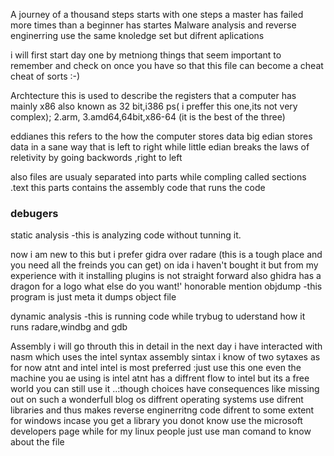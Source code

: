 A journey of a thousand steps starts with one steps
a master has failed more times than a beginner has startes
Malware analysis and reverse enginerring use the same knoledge set but difrent aplications

i will first start day one by metniong things that seem important to remember 
and check on once you have so that this file can become a cheat cheat of sorts :-)

Archtecture this is used to describe the registers that a computer has
mainly x86 also known as 32 bit,i386 ps( i preffer this one,its not very complex);
2.arm,
3.amd64,64bit,x86-64 (it is the best of the three)

eddianes this refers to the how the computer stores data big edian stores data in a sane way
that is left to right while little edian breaks the laws of reletivity by going backwords ,right to left

also files are usualy separated into parts while compling called sections
.text this parts contains the assembly code that runs the code

<h3>debugers</h3>

static analysis -this is analyzing code without tunning it.

now i am new to this but i prefer gidra over radare (this is a tough place and you need all the freinds you can get)
on ida i haven't bought it but from my experience with it installing plugins is not straight forward also ghidra has a dragon for a logo what else do you want!'
honorable mention objdump -this program is just meta it dumps object file 

dynamic analysis -this is running code while trybug to uderstand how it runs
radare,windbg and gdb


Assembly
i will go throuth this in detail in the next day
i have interacted with nasm which uses the intel syntax
assembly sintax
i know of two sytaxes as for now 
atnt and intel
intel is most preferred :just use this one even the machine you ae using is intel
atnt has a diffrent flow to intel but its a free world you can still use it ..:though choices have consequences like missing out on such a wonderfull blog
os
diffrent operating systems use difrent libraries and thus makes reverse enginerritng code difrent to some extent  
for windows incase you get a library you donot know use the microsoft developers page while for my linux people just use man comand to know about the file